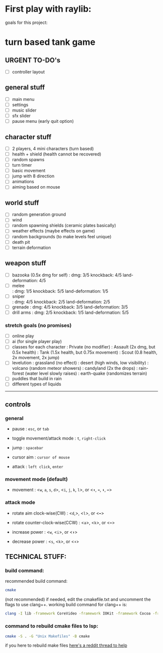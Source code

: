 # First play with raylib:

goals for this project:

# turn based tank game

## URGENT TO-DO's

- [ ] controller layout

## general stuff

- [ ] main menu
- [ ] settings
- [ ] music slider
- [ ] sfx slider
- [ ] pause menu (early quit option)

## character stuff

- [ ] 2 players, 4 mini characters (turn based)
- [ ] health + shield (health cannot be recovered)
- [ ] random spawns
- [ ] turn timer
- [ ] basic movement
- [ ] jump with 8 direction
- [ ] animations
- [ ] aiming based on mouse

## world stuff

- [ ] random generation ground
- [ ] wind
- [ ] random spawning shields (ceramic plates basically)
- [ ] weather effects (maybe effects on game)
- [ ] random backgrounds (to make levels feel unique)
- [ ] death pit
- [ ] terrain deformation

## weapon stuff

- [ ] bazooka (0.5x dmg for self)
      : dmg: 3/5 knockback: 4/5 land-deformation: 4/5
- [ ] melee  
       : dmg: 1/5 knockback: 5/5 land-deformation: 1/5
- [ ] sniper  
       : dmg: 4/5 knockback: 2/5 land-deformation: 2/5
- [ ] grenade
      : dmg: 4/5 knockback: 3/5 land-deformation: 3/5
- [ ] drill arms
      : dmg: 2/5 knockback: 1/5 land-deformation: 5/5

### stretch goals (no promises)

- [ ] online play
- [ ] ai (for single player play)
- [ ] classes for each character
      : Private (no modifier)
      : Assault (2x dmg, but 0.5x health)
      : Tank (1.5x health, but 0.75x movement)
      : Scout (0.8 health, 2x movement, 2x jump)
- [ ] levelution
      : grassland (no effect)
      : desert (high winds, low visibility)
      : volcano (random meteor showers)
      : candyland (2x the drops)
      : rain-forest (water level slowly raises)
      : earth-quake (randomizes terrain)
- [ ] puddles that build in rain
- [ ] different types of liquids

---

## controls

### general

- pause
  : `esc`, or `tab`

- toggle movement/attack mode
  : `t`, `right-click`

- jump
  : `spacebar`

- cursor aim
  : `cursor of mouse`

- attack
  : `left click`, `enter`

### movement mode (default)

- movement
  : <`w`, `a`, `s`, `d`>, <`i`, `j`, `k`, `l`>, or <`⬆️`, `⬅️`, `⬇️`, `➡️`>

### attack mode

- rotate aim clock-wise(CW)
  : <`d`,>, <`l`>, or <`➡️`>

- rotate counter-clock-wise(CCW)
  : <`a`>, <`k`>, or <`⬅️`>

- increase power
  : <`w`, <`i`>, or <`⬆️`>

- decrease power
  : <`s`, <`k`>, or <`⬇️`>

## TECHNICAL STUFF:

### build command:

recommended build command:

```bash
cmake
```

(not recommended) if needed, edit the cmakefile.txt and uncomment the flags to use clang++. working build command for clang++ is:

```bash
clang -I lib -framework CoreVideo -framework IOKit -framework Cocoa -framework GLUT -framework OpenGL ./lib/libraylib.a ./src/main.cpp -o CLICKTHISDUMMY
```

### command to rebuild cmake files to lsp:

```bash
cmake -S . -G "Unix Makefiles" -B cmake
```

if you here to rebuild make files [here's a reddit thread to help](https://www.reddit.com/r/neovim/comments/17rhvtl/guide_how_to_use_clangd_cc_lsp_in_any_project/)
